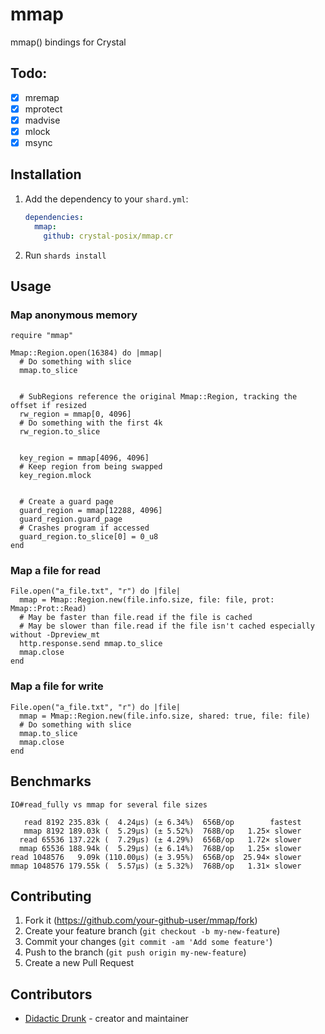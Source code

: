 # mmap

mmap() bindings for Crystal

## Todo:
- [x] mremap
- [x] mprotect
- [x] madvise
- [x] mlock
- [x] msync

## Installation

1. Add the dependency to your `shard.yml`:

   ```yaml
   dependencies:
     mmap:
       github: crystal-posix/mmap.cr
   ```

2. Run `shards install`

## Usage

### Map anonymous memory
```crystal
require "mmap"

Mmap::Region.open(16384) do |mmap|
  # Do something with slice
  mmap.to_slice


  # SubRegions reference the original Mmap::Region, tracking the offset if resized
  rw_region = mmap[0, 4096]
  # Do something with the first 4k
  rw_region.to_slice


  key_region = mmap[4096, 4096]
  # Keep region from being swapped
  key_region.mlock


  # Create a guard page
  guard_region = mmap[12288, 4096]
  guard_region.guard_page
  # Crashes program if accessed
  guard_region.to_slice[0] = 0_u8
end
```

### Map a file for read
```crystal
File.open("a_file.txt", "r") do |file|
  mmap = Mmap::Region.new(file.info.size, file: file, prot: Mmap::Prot::Read)
  # May be faster than file.read if the file is cached
  # May be slower than file.read if the file isn't cached especially without -Dpreview_mt
  http.response.send mmap.to_slice
  mmap.close
end
```

### Map a file for write
```crystal
File.open("a_file.txt", "r") do |file|
  mmap = Mmap::Region.new(file.info.size, shared: true, file: file)
  # Do something with slice
  mmap.to_slice
  mmap.close
end
```

## Benchmarks
```
IO#read_fully vs mmap for several file sizes

   read 8192 235.83k (  4.24µs) (± 6.34%)  656B/op        fastest
   mmap 8192 189.03k (  5.29µs) (± 5.52%)  768B/op   1.25× slower
  read 65536 137.22k (  7.29µs) (± 4.29%)  656B/op   1.72× slower
  mmap 65536 188.94k (  5.29µs) (± 6.14%)  768B/op   1.25× slower
read 1048576   9.09k (110.00µs) (± 3.95%)  656B/op  25.94× slower
mmap 1048576 179.55k (  5.57µs) (± 5.32%)  768B/op   1.31× slower

```

## Contributing

1. Fork it (<https://github.com/your-github-user/mmap/fork>)
2. Create your feature branch (`git checkout -b my-new-feature`)
3. Commit your changes (`git commit -am 'Add some feature'`)
4. Push to the branch (`git push origin my-new-feature`)
5. Create a new Pull Request

## Contributors

- [Didactic Drunk](https://github.com/didactic-drunk) - creator and maintainer
